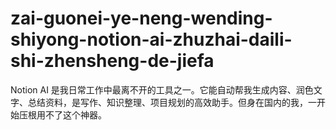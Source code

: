 # zai-guonei-ye-neng-wending-shiyong-notion-ai-zhuzhai-daili-shi-zhensheng-de-jiefa
Notion AI 是我日常工作中最离不开的工具之一。它能自动帮我生成内容、润色文字、总结资料，是写作、知识整理、项目规划的高效助手。但身在国内的我，一开始压根用不了这个神器。
